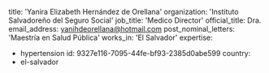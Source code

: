 title: 'Yanira Elizabeth Hernández de Orellana'
organization: 'Instituto Salvadoreño del Seguro Social'
job_title: 'Medico Director'
official_title: Dra.
email_address: yanihdeorellana@hotmail.com
post_nominal_letters: 'Maestría en Salud Pública'
works_in: 'El Salvador'
expertise:
  - hypertension
id: 9327e116-7095-44fe-bf93-2385d0abe599
country:
  - el-salvador
